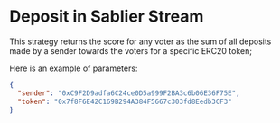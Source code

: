 # Deposit in Sablier Stream

This strategy returns the score for any voter as the sum of all deposits made by a sender towards the voters for a specific ERC20 token;

Here is an example of parameters:

```JSON
{
  "sender": "0xC9F2D9adfa6C24ce0D5a999F2BA3c6b06E36F75E",
  "token": "0x7f8F6E42C169B294A384F5667c303fd8Eedb3CF3"
}
```
